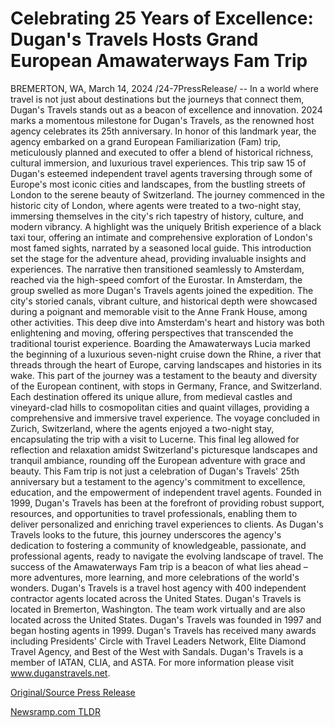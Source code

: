 # Celebrating 25 Years of Excellence: Dugan's Travels Hosts Grand European Amawaterways Fam Trip

BREMERTON, WA, March 14, 2024 /24-7PressRelease/ -- In a world where travel is not just about destinations but the journeys that connect them, Dugan's Travels stands out as a beacon of excellence and innovation. 2024 marks a momentous milestone for Dugan's Travels, as the renowned host agency celebrates its 25th anniversary. In honor of this landmark year, the agency embarked on a grand European Familiarization (Fam) trip, meticulously planned and executed to offer a blend of historical richness, cultural immersion, and luxurious travel experiences. This trip saw 15 of Dugan's esteemed independent travel agents traversing through some of Europe's most iconic cities and landscapes, from the bustling streets of London to the serene beauty of Switzerland.  The journey commenced in the historic city of London, where agents were treated to a two-night stay, immersing themselves in the city's rich tapestry of history, culture, and modern vibrancy. A highlight was the uniquely British experience of a black taxi tour, offering an intimate and comprehensive exploration of London's most famed sights, narrated by a seasoned local guide. This introduction set the stage for the adventure ahead, providing invaluable insights and experiences.  The narrative then transitioned seamlessly to Amsterdam, reached via the high-speed comfort of the Eurostar. In Amsterdam, the group swelled as more Dugan's Travels agents joined the expedition. The city's storied canals, vibrant culture, and historical depth were showcased during a poignant and memorable visit to the Anne Frank House, among other activities. This deep dive into Amsterdam's heart and history was both enlightening and moving, offering perspectives that transcended the traditional tourist experience.  Boarding the Amawaterways Lucia marked the beginning of a luxurious seven-night cruise down the Rhine, a river that threads through the heart of Europe, carving landscapes and histories in its wake. This part of the journey was a testament to the beauty and diversity of the European continent, with stops in Germany, France, and Switzerland. Each destination offered its unique allure, from medieval castles and vineyard-clad hills to cosmopolitan cities and quaint villages, providing a comprehensive and immersive travel experience.  The voyage concluded in Zurich, Switzerland, where the agents enjoyed a two-night stay, encapsulating the trip with a visit to Lucerne. This final leg allowed for reflection and relaxation amidst Switzerland's picturesque landscapes and tranquil ambiance, rounding off the European adventure with grace and beauty.  This Fam trip is not just a celebration of Dugan's Travels' 25th anniversary but a testament to the agency's commitment to excellence, education, and the empowerment of independent travel agents. Founded in 1999, Dugan's Travels has been at the forefront of providing robust support, resources, and opportunities to travel professionals, enabling them to deliver personalized and enriching travel experiences to clients.  As Dugan's Travels looks to the future, this journey underscores the agency's dedication to fostering a community of knowledgeable, passionate, and professional agents, ready to navigate the evolving landscape of travel. The success of the Amawaterways Fam trip is a beacon of what lies ahead – more adventures, more learning, and more celebrations of the world's wonders.  Dugan's Travels is a travel host agency with 400 independent contractor agents located across the United States. Dugan's Travels is located in Bremerton, Washington. The team work virtually and are also located across the United States.  Dugan's Travels was founded in 1997 and began hosting agents in 1999. Dugan's Travels has received many awards including Presidents' Circle with Travel Leaders Network, Elite Diamond Travel Agency, and Best of the West with Sandals. Dugan's Travels is a member of IATAN, CLIA, and ASTA. For more information please visit www.duganstravels.net. 

[Original/Source Press Release](https://www.24-7pressrelease.com/press-release/509225/celebrating-25-years-of-excellence-dugans-travels-hosts-grand-european-amawaterways-fam-trip) 

[Newsramp.com TLDR](https://newsramp.com/None) 